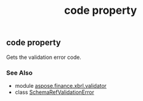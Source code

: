 ﻿---
title: code property
second_title: Aspose.Finance for Python via .NET API References
description: 
type: docs
weight: 30
url: /python-net/aspose.finance.xbrl.validator/schemarefvalidationerror/code/
is_root: false
---

## code property


Gets the validation error code.

### See Also
* module [aspose.finance.xbrl.validator](../../)
* class [SchemaRefValidationError](/finance/python-net/aspose.finance.xbrl.validator/schemarefvalidationerror)

